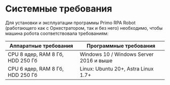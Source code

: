 # Системные требования

Для установки и эксплуатации программы Primo RPA Robot (работающего как с Оркестратором, так и без него) необходимо, чтобы машина робота соответствовала требованиям:

| Аппаратные требования     |  Программные требования | 
| ------------- | ------------- | 
| CPU 8 ядер, RAM 8 Гб, HDD 250 Гб  | Windows 10 / Windows Server 2016 и выше | 
| CPU 6 ядер, RAM 8 Гб, HDD 250 Гб  | Linux: Ubuntu 20+, Astra Linux 1.7+ | 
